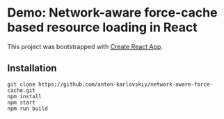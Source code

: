 
# Demo: Network-aware force-cache based resource loading in React

This project was bootstrapped with [Create React App](https://github.com/facebookincubator/create-react-app).

## Installation
```
git clone https://github.com/anton-karlovskiy/network-aware-force-cache.git
npm install
npm start
npm run build
```